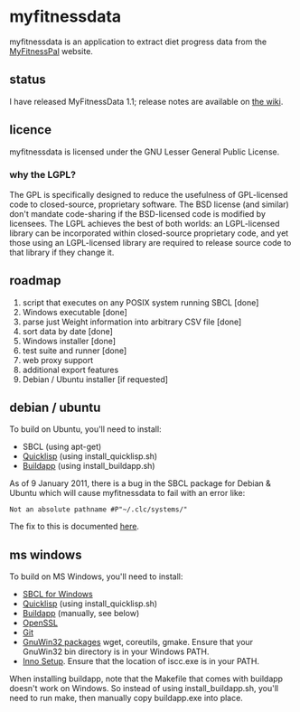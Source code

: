 myfitnessdata
=============
myfitnessdata is an application to extract diet progress data from the [MyFitnessPal](http://www.myfitnesspal.com/) website.

status
------
I have released MyFitnessData 1.1; release notes are available on [the wiki](https://github.com/duncan-bayne/myfitnessdata/wiki).

licence
-------
myfitnessdata is licensed under the GNU Lesser General Public License.

### why the LGPL?
The GPL is specifically designed to reduce the usefulness of GPL-licensed code to closed-source, proprietary software. The BSD license (and similar) don't mandate code-sharing if the BSD-licensed code is modified by licensees. The LGPL achieves the best of both worlds: an LGPL-licensed library can be incorporated within closed-source proprietary code, and yet those using an LGPL-licensed library are required to release source code to that library if they change it.

roadmap
-------
1. script that executes on any POSIX system running SBCL [done]
2. Windows executable [done]
3. parse just Weight information into arbitrary CSV file [done]
4. sort data by date [done]
4. Windows installer [done]
5. test suite and runner [done]
6. web proxy support
7. additional export features
8. Debian / Ubuntu installer [if requested]

debian / ubuntu
---------------
To build on Ubuntu, you'll need to install:

* SBCL (using apt-get)
* [Quicklisp](http://www.quicklisp.org/) (using install_quicklisp.sh)
* [Buildapp](http://www.xach.com/lisp/buildapp/) (using install_buildapp.sh)

As of 9 January 2011, there is a bug in the SBCL package for Debian & Ubuntu which will cause myfitnessdata to fail with an error like:

`Not an absolute pathname #P"~/.clc/systems/"`

The fix to this is documented [here](http://ikki.ws/showpost?postid=103).

ms windows
----------
To build on MS Windows, you'll need to install:

* [SBCL for Windows](http://www.sbcl.org/platform-table.html)
* [Quicklisp](http://www.quicklisp.org/) (using install_quicklisp.sh)
* [Buildapp](http://www.xach.com/lisp/buildapp/) (manually, see below)
* [OpenSSL](http://www.slproweb.com/products/Win32OpenSSL.html)
* [Git](http://code.google.com/p/msysgit/)
* [GnuWin32 packages](http://gnuwin32.sourceforge.net/packages.html) wget, coreutils, gmake. Ensure that your GnuWin32 bin directory is in your Windows PATH.
* [Inno Setup](http://www.jrsoftware.org/isinfo.php). Ensure that the location of iscc.exe is in your PATH.

When installing buildapp, note that the Makefile that comes with buildapp doesn't work on Windows.  So instead of using install_buildapp.sh, you'll need to run make, then manually copy buildapp.exe into place.


